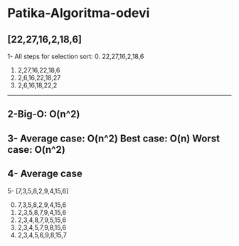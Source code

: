 # Patika-Algoritma-odevi

[22,27,16,2,18,6]
---
1- All steps for selection sort:
0. 22,27,16,2,18,6
1. 2,27,16,22,18,6
2. 2,6,16,22,18,27
3. 2,6,16,18,22,2
---
2-Big-O:
O(n^2)
---
3-
Average case: O(n^2)
Best case: O(n)
Worst case: O(n^2)
---
4-
Average case
---
5-
[7,3,5,8,2,9,4,15,6]

0. 7,3,5,8,2,9,4,15,6
1. 2,3,5,8,7,9,4,15,6
3. 2,3,4,8,7,9,5,15,6
4. 2,3,4,5,7,9,8,15,6
5. 2,3,4,5,6,9,8,15,7
